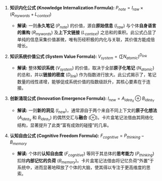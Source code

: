 
1.  **知识内化公式 (Knowledge Internalization Formula):**
    $P_{note} = I_{raw} \times (R_{mywords} + L_{context})$
    *   **解读:** 一则**永久笔记** ($P_{note}$) 的价值，源自**原始信息** ($I_{raw}$) 与个体**自身语言的重构** ($R_{mywords}$) 及**上下文链接** ($L_{context}$) 之总和的乘积。此公式凸显了单纯的信息采集价值甚微，唯有历经积极的内化与关联，其价值方能成倍增长。

2.  **知识系统价值公式 (System Value Formula):**
    $V_{system} = (\sum N_{atomic}) ^ {D_{link}}$
    *   **解读:** 整体**知识系统** ($V_{system}$) 的价值，取决于全部**原子化笔记** ($N_{atomic}$) 的总和，并以**链接的密度** ($D_{link}$) 作为指数进行放大。此公式揭示了，笔记数量的线性递增，能够促成系统价值的指数级跃升，其核心要素在于连接。

3.  **创新涌现公式 (Innovation Emergence Formula):**
    $I_{new} = A_{idea_X} \oplus B_{idea_Y}$
    *   **解读:** 一则**新的洞见** ($I_{new}$)，通常源自于两个来自不同上下文的**原子化想法** ($A_{idea_X}$ 和 $B_{idea_Y}$) 的偶然交汇与**融合** (⊕)。卡片盒笔记法借由其网络化结构，显著提升了此类“富有成效的碰撞”的几率。

4.  **认知自由公式 (Cognitive Freedom Formula):**
    $F_{cognitive} = P_{thinking} - B_{memory}$
    *   **解读:** 个体的**认知自由度** ($F_{cognitive}$) 等同于其总体的**思考能力** ($P_{thinking}$) 扣除**内部记忆的负荷** ($B_{memory}$)。卡片盒笔记法借由将记忆负荷“外置”于系统中，进而显著地释放了个体的大脑，使其得以专注于更高维度的思索。